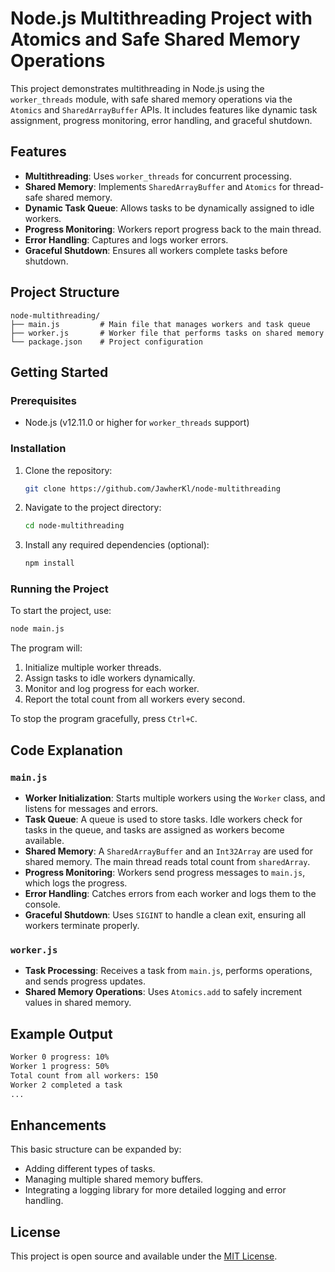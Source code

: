 # Node.js Multithreading Project with Atomics and Safe Shared Memory Operations

This project demonstrates multithreading in Node.js using the `worker_threads` module, with safe shared memory operations via the `Atomics` and `SharedArrayBuffer` APIs. It includes features like dynamic task assignment, progress monitoring, error handling, and graceful shutdown.

## Features

- **Multithreading**: Uses `worker_threads` for concurrent processing.
- **Shared Memory**: Implements `SharedArrayBuffer` and `Atomics` for thread-safe shared memory.
- **Dynamic Task Queue**: Allows tasks to be dynamically assigned to idle workers.
- **Progress Monitoring**: Workers report progress back to the main thread.
- **Error Handling**: Captures and logs worker errors.
- **Graceful Shutdown**: Ensures all workers complete tasks before shutdown.

## Project Structure

```
node-multithreading/
├── main.js         # Main file that manages workers and task queue
├── worker.js       # Worker file that performs tasks on shared memory
└── package.json    # Project configuration
```

## Getting Started

### Prerequisites

- Node.js (v12.11.0 or higher for `worker_threads` support)

### Installation

1. Clone the repository:
   ```bash
   git clone https://github.com/JawherKl/node-multithreading
   ```
2. Navigate to the project directory:
   ```bash
   cd node-multithreading
   ```
3. Install any required dependencies (optional):
   ```bash
   npm install
   ```

### Running the Project

To start the project, use:

```bash
node main.js
```

The program will:
1. Initialize multiple worker threads.
2. Assign tasks to idle workers dynamically.
3. Monitor and log progress for each worker.
4. Report the total count from all workers every second.

To stop the program gracefully, press `Ctrl+C`.

## Code Explanation

### `main.js`

- **Worker Initialization**: Starts multiple workers using the `Worker` class, and listens for messages and errors.
- **Task Queue**: A queue is used to store tasks. Idle workers check for tasks in the queue, and tasks are assigned as workers become available.
- **Shared Memory**: A `SharedArrayBuffer` and an `Int32Array` are used for shared memory. The main thread reads total count from `sharedArray`.
- **Progress Monitoring**: Workers send progress messages to `main.js`, which logs the progress.
- **Error Handling**: Catches errors from each worker and logs them to the console.
- **Graceful Shutdown**: Uses `SIGINT` to handle a clean exit, ensuring all workers terminate properly.

### `worker.js`

- **Task Processing**: Receives a task from `main.js`, performs operations, and sends progress updates.
- **Shared Memory Operations**: Uses `Atomics.add` to safely increment values in shared memory.

## Example Output

```bash
Worker 0 progress: 10%
Worker 1 progress: 50%
Total count from all workers: 150
Worker 2 completed a task
...
```

## Enhancements

This basic structure can be expanded by:
- Adding different types of tasks.
- Managing multiple shared memory buffers.
- Integrating a logging library for more detailed logging and error handling.

## License

This project is open source and available under the [MIT License](LICENSE).
